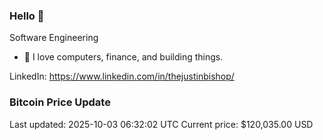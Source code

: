 ### Hello 🤙  

Software Engineering

- 🔭 I love computers, finance, and building things.
  
LinkedIn: https://www.linkedin.com/in/thejustinbishop/  

















































































































































































































































































































































































































































































































































































































































































































































































































































































































































































































































































































































































### Bitcoin Price Update
Last updated: 2025-10-03 06:32:02 UTC
Current price: $120,035.00 USD
